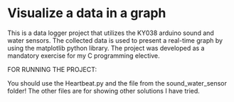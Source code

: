 # Visualize a data in a graph

This is a data logger project that utilizes the KY038 arduino sound and water sensors. The collected data is used to present a real-time graph by using the matplotlib python library.
The project was developed as a mandatory exercise for my C programming elective.

FOR RUNNING THE PROJECT:

You should use the Heartbeat.py and the file from the sound_water_sensor folder! The other files are for showing other solutions I have tried.

